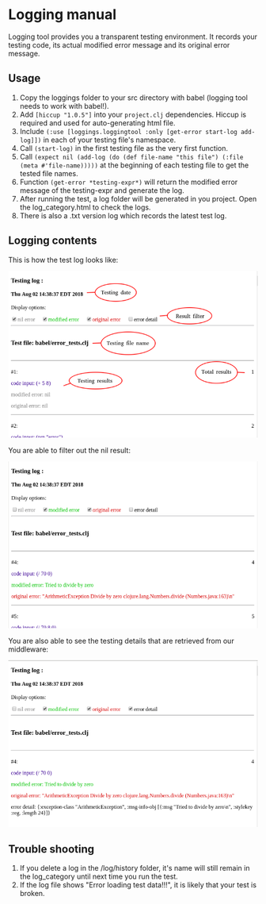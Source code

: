 # Logging manual

Logging tool provides you a transparent testing environment. It records your testing code, its actual modified error message and its original error message.

## Usage

1. Copy the loggings folder to your src directory with babel (logging tool needs to work with babel!).
2. Add ``[hiccup "1.0.5"]`` into your ``project.clj`` dependencies. Hiccup is required and used for auto-generating html file.
3. Include ``(:use [loggings.loggingtool :only [get-error start-log add-log]])`` in each of your testing file's namespace.
4. Call ``(start-log)`` in the first testing file as the very first function.
5. Call ``(expect nil (add-log
              (do
                (def file-name "this file")
                (:file (meta #'file-name)))))``
   at the beginning of each testing file to get the tested file names.
6. Function ``(get-error *testing-expr*)`` will return the modified error message of the testing-expr and generate the log.
7. After running the test, a log folder will be generated in you project. Open the log_category.html to check the logs.
8. There is also a .txt version log which records the latest test log.

## Logging contents

This is how the test log looks like:

![This is the logging screen shot](/doc/img/logging0000.png)

You are able to filter out the nil result:

![This is the logging screen shot](/doc/img/logging0001.png)

You are also able to see the testing details that are retrieved from our middleware:

![This is the logging screen shot](/doc/img/logging0002.png)

## Trouble shooting

1. If you delete a log in the /log/history folder, it's name will still remain in the log_category until next time you run the test.
2. If the log file shows "Error loading test data!!!", it is likely that your test is broken.
